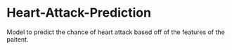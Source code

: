 # Heart-Attack-Prediction
Model to predict the chance of heart attack based off of the features of the paitent.
